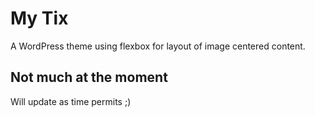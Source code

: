 # My Tix

A WordPress theme using flexbox for layout of image centered content.

## Not much at the moment

Will update as time permits ;)